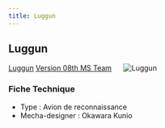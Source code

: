 ```yaml
---
title: Luggun
---
```


Luggun
------


[Luggun](javascript:change_image_m('images/stories/saga/msgundam/mechas/luggun.png');) [Version 08th MS Team](javascript:change_image_m('images/stories/saga/msgundam/mechas/luggun08th.png');)      ![Luggun](/images/stories/saga/msgundam/mechas/luggun.png)    


### Fiche Technique


- Type : Avion de reconnaissance   
- Mecha-designer : Okawara Kunio

